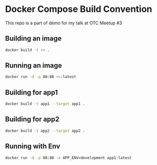 # Docker Compose Build Convention

This repo is a part of demo for my talk at OTC Meetup #3

## Building an image

```bash
docker build -t <> .
```

## Running an image

```bash
docker run -d -p 80:80 <>:latest
```

## Building for app1

```bash
docker build -t app1 --target app1 .
```

## Building for app2

```bash
docker build -t app2 --target app2 .
```

## Running with Env

```bash
docker run -d -p 80:80 -e APP_ENV=development app1:latest
```
